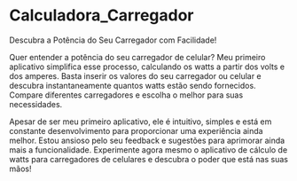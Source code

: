 # Calculadora_Carregador
Descubra a Potência do Seu Carregador com Facilidade!

Quer entender a potência do seu carregador de celular? Meu primeiro aplicativo simplifica esse processo, calculando os watts a partir dos volts e dos amperes. Basta inserir os valores do seu carregador ou celular e descubra instantaneamente quantos watts estão sendo fornecidos. Compare diferentes carregadores e escolha o melhor para suas necessidades.

Apesar de ser meu primeiro aplicativo, ele é intuitivo, simples e está em constante desenvolvimento para proporcionar uma experiência ainda melhor. Estou ansioso pelo seu feedback e sugestões para aprimorar ainda mais a funcionalidade. Experimente agora mesmo o aplicativo de cálculo de watts para carregadores de celulares e descubra o poder que está nas suas mãos!
